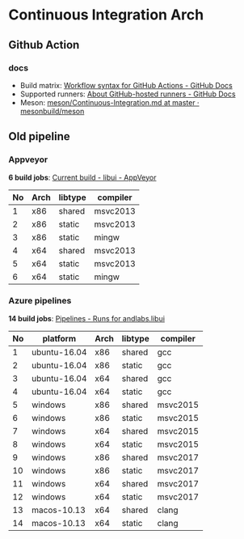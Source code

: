 # Continuous Integration Arch

## Github Action

### docs
+ Build matrix: [Workflow syntax for GitHub Actions - GitHub Docs](https://docs.github.com/en/actions/learn-github-actions/workflow-syntax-for-github-actions#jobsjob_idstrategymatrix)
+ Supported runners: [About GitHub-hosted runners - GitHub Docs](https://docs.github.com/en/actions/using-github-hosted-runners/about-github-hosted-runners#supported-runners-and-hardware-resources)
+ Meson: [meson/Continuous-Integration.md at master · mesonbuild/meson](https://github.com/mesonbuild/meson/blob/master/docs/markdown/Continuous-Integration.md#github-actions)


## Old pipeline

### Appveyor

**6 build jobs**: [Current build - libui - AppVeyor](https://ci.appveyor.com/project/andlabs/libui)

| No | Arch | libtype | compiler |
|----|------|---------|----------|
| 1  | x86  | shared  | msvc2013 |
| 2  | x86  | static  | msvc2013 |
| 3  | x86  | static  | mingw    |
| 4  | x64  | shared  | msvc2013 |
| 5  | x64  | static  | msvc2013 |
| 6  | x64  | static  | mingw    |


### Azure pipelines

**14 build jobs**: [Pipelines - Runs for andlabs.libui](https://dev.azure.com/andlabs/libui/_build?definitionId=1)

| No | platform     | Arch | libtype | compiler |
|----|--------------|------|---------|----------|
| 1  | ubuntu-16.04 | x86  | shared  | gcc      |
| 2  | ubuntu-16.04 | x86  | static  | gcc      |
| 3  | ubuntu-16.04 | x64  | shared  | gcc      |
| 4  | ubuntu-16.04 | x64  | static  | gcc      |
| 5  | windows      | x86  | shared  | msvc2015 |
| 6  | windows      | x86  | static  | msvc2015 |
| 7  | windows      | x64  | shared  | msvc2015 |
| 8  | windows      | x64  | static  | msvc2015 |
| 9  | windows      | x86  | shared  | msvc2017 |
| 10 | windows      | x86  | static  | msvc2017 |
| 11 | windows      | x64  | shared  | msvc2017 |
| 12 | windows      | x64  | static  | msvc2017 |
| 13 | macos-10.13  | x64  | shared  | clang    |
| 14 | macos-10.13  | x64  | static  | clang    |
